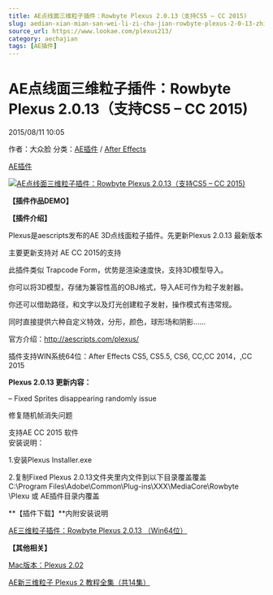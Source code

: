 ```yaml
---
title: AE点线面三维粒子插件：Rowbyte Plexus 2.0.13（支持CS5 – CC 2015)
slug: aedian-xian-mian-san-wei-li-zi-cha-jian-rowbyte-plexus-2-0-13-zhi-chi-cs5-cc-2015
source_url: https://www.lookae.com/plexus213/
category: aechajian
tags: [AE插件]
---
```

# AE点线面三维粒子插件：Rowbyte Plexus 2.0.13（支持CS5 – CC 2015)

2015/08/11 10:05

作者：大众脸
分类：[AE插件](https://www.lookae.com/after-effects/aechajian/) / [After Effects](https://www.lookae.com/after-effects/)

[AE插件](https://www.lookae.com/tag/ae%e6%8f%92%e4%bb%b6/)

[![AE点线面三维粒子插件：Rowbyte Plexus 2.0.13（支持CS5 – CC 2015)](https://www.lookae.com/wp-content/uploads/2014/05/Plexus-2.0.10.jpg "AE点线面三维粒子插件：Rowbyte Plexus 2.0.13（支持CS5 – CC 2015)-LookAE.com")](https://www.lookae.com/wp-content/uploads/2014/05/Plexus-2.0.10.jpg)

**【插件作品DEMO】**

**【插件介绍】**

Plexus是aescripts发布的AE 3D点线面粒子插件。先更新Plexus 2.0.13 最新版本

主要更新支持对 AE CC 2015的支持

此插件类似 Trapcode Form，优势是渲染速度快，支持3D模型导入。

你可以将3D模型，存储为兼容性高的OBJ格式，导入AE可作为粒子发射器。

你还可以借助路径，和文字以及灯光创建粒子发射，操作模式有违常规。

同时直接提供六种自定义特效，分形，颜色，球形场和阴影……

官方介绍：http://aescripts.com/plexus/

插件支持WIN系统64位：After Effects CS5, CS5.5, CS6, CC,CC 2014，,CC 2015

**Plexus 2.0.13 更新内容：**

– Fixed Sprites disappearing randomly issue

修复随机帧消失问题

支持AE CC 2015 软件  
安装说明：

1.安装Plexus Installer.exe

2.复制Fixed Plexus 2.0.13文件夹里内文件到以下目录覆盖覆盖  
C:\Program Files\Adobe\Common\Plug-ins\XXX\MediaCore\Rowbyte  
\Plexu 或 AE插件目录内覆盖

**【插件下载】**内附安装说明

[AE三维粒子插件：Rowbyte Plexus 2.0.13 （Win64位）](https://www.400gb.com/file/111924296)

**【其他相关】**

[Mac版本：Plexus 2.02](http://www.ctdisk.com/file/10666082)

[AE新三维粒子 Plexus 2 教程全集（共14集）](https://www.lookae.com/plexus2-tutorial/)
